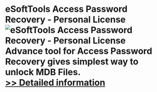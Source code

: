 # eSoftTools Access Password Recovery - Personal License<br />![eSoftTools Access Password Recovery - Personal License](https://mycommerce.akamaized.net/api/pimages/P300877016/BIG/300877016.GIF)<br />Advance tool for Access Password Recovery gives simplest way to unlock MDB Files.<br />[>> Detailed information](https://secure.shareit.com/shareit/product.html?productid=300877016&affiliateid=200057808)
